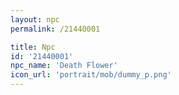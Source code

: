 ```yaml
---
layout: npc
permalink: /21440001

title: Npc
id: '21440001'
npc_name: 'Death Flower'
icon_url: 'portrait/mob/dummy_p.png'
---
```

